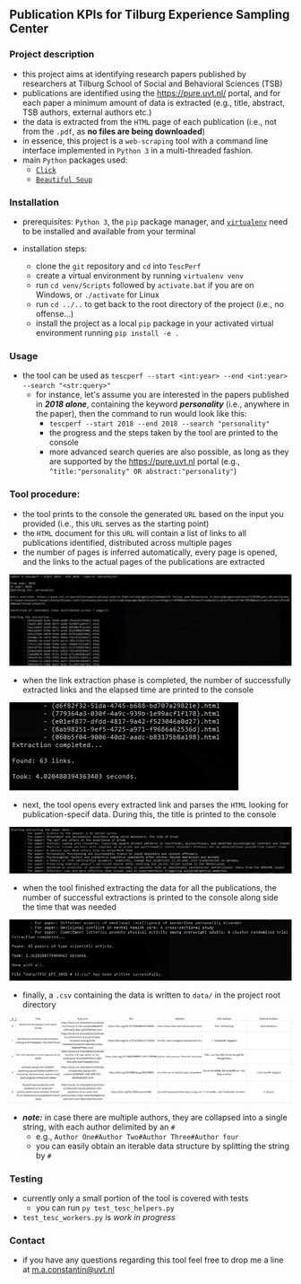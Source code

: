 ## Publication KPIs for Tilburg Experience Sampling Center 

### Project description
- this project aims at identifying research papers published by researchers at Tilburg School of Social and Behavioral Sciences (TSB)
- publications are identified using the https://pure.uvt.nl/ portal, and for each paper a minimum amount of data is extracted (e.g., title, abstract, TSB authors, external authors etc.)
- the data is extracted from the `HTML` page of each publication (i.e., not from the `.pdf`, as **no files are being downloaded**)
- in essence, this project is a `web-scraping` tool with a command line interface implemented in `Python 3` in a multi-threaded fashion.
- main `Python` packages used:
	- [`Click`](https://github.com/pallets/click)
	- [`Beautiful Soup`](https://github.com/waylan/beautifulsoup)

### Installation
- prerequisites: `Python 3`, the `pip` package manager, and [`virtualenv`](https://github.com/pypa/virtualenv) need to be installed and available from your terminal

- installation steps:
	- clone the `git` repository and `cd` into `TescPerf`
	- create a virtual environment by running `virtualenv venv`
	- run `cd venv/Scripts` followed by `activate.bat` if you are on Windows, or `./activate` for Linux
	- run `cd ../..` to get back to the root directory of the project (i.e., no offense...)
	- install the project as a local `pip` package in your activated virtual environment running `pip install -e .`

### Usage
- the tool can be used as `tescperf --start <int:year> --end <int:year> --search "<str:query>"`
	- for instance, let's assume you are interested in the papers published in ***2018 alone***, containing the keyword ***personality*** (i.e., anywhere in the paper), then the command to run would look like this:
		- `tescperf --start 2018 --end 2018 --search "personality"`
		- the progress and the steps taken by the tool are printed to the console
		- more advanced search queries are also possible, as long as they are supported by the https://pure.uvt.nl portal (e.g., `^title:"personality" OR abstract:"personality"`)

### Tool procedure:
- the tool prints to the console the generated `URL` based on the input you provided (i.e., this `URL` serves as the starting point)
- the `HTML` document for this `URL` will contain a list of links to all publications identified, distributed across multiple pages
- the number of pages is inferred automatically, every page is opened, and the links to the actual pages of the publications are extracted

![extraction of links](demo/links_extraction.PNG)

- when the link extraction phase is completed, the number of successfully extracted links and the elapsed time are printed to the console

![extraction of links feedback](demo/links_extraction_feedback.PNG)

- next, the tool opens every extracted link and parses the `HTML` looking for publication-specif data. During this, the title is printed to the console

![extraction of publication data](demo/data_extraction.PNG)

- when the tool finished extracting the data for all the publications, the number of successful extractions is printed to the console along side the time that was needed

![extraction of publication data feedback](demo/data_extraction_feedback.PNG)

- finally, a `.csv` containing the data is written to `data/` in the project root directory

![dataset structure](demo/dataset_structure.PNG)

- ***note:*** in case there are multiple authors, they are collapsed into a single string, with each author delimited by an `#`
	- e.g., `Author One#Author Two#Author Three#Author four`
	- you can easily obtain an iterable data structure by splitting the string by `#` 

### Testing
- currently only a small portion of the tool is covered with tests
	- you can run `py test_tesc_helpers.py`
- `test_tesc_workers.py` is *work in progress*

### Contact
- if you have any questions regarding this tool feel free to drop me a line at m.a.constantin@uvt.nl
